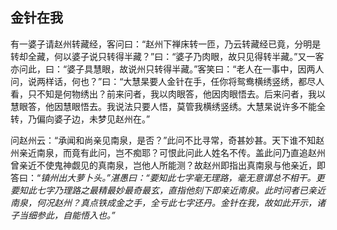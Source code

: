 ##  金针在我

有一婆子请赵州转藏经，客问曰：“赵州下禅床转一匝，乃云转藏经已竟，分明是转却全藏，何以婆子说只转得半藏？”曰：“婆子乃肉眼，故只见得转半藏。”又一客亦问此，曰：“婆子具慧眼，故说州只转得半藏。”客笑曰：“老人在一事中，因两人问，说两样话，何也？”曰：“大慧杲要人金针在手，任你将鸳鸯横绣竖绣，都尽人看，只不知是何物绣出？前来问者，我以肉眼答，他因肉眼悟去。后来问者，我以慧眼答，他因慧眼悟去。我说法只要人悟，莫管我横绣竖绣。大慧杲说许多不能全转，乃偏向婆子边，未梦见赵州在。”

问赵州云：“承闻和尚亲见南泉，是否？”此问不比寻常，奇甚妙甚。天下谁不知赵州亲近南泉，而竟有此问，岂不痴耶？可恨此问此人姓名不传。盖此问乃直追赵州曾亲近不使鬼神觑见的真南泉，岂他人所能测？故赵州即指出真南泉与他亲近，即答曰：“*镇州出大萝卜头。”湛愚曰：“要知此七字毫无理路，毫无意谓总不相干。更要知此七字乃理路之最精最妙最奇最玄，直指他刻下即亲近南泉。此时问者已亲近南泉，何况赵州？真点铁成金之手，全亏此七字还丹。金针在我，故如此开示，诸子当细参此，自能悟入也。”*

